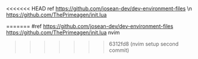 <<<<<<< HEAD
ref
https://github.com/josean-dev/dev-environment-files \n
https://github.com/ThePrimeagen/init.lua

=======
#ref
https://github.com/josean-dev/dev-environment-files
https://github.com/ThePrimeagen/init.lua nvim
>>>>>>> 6312fd8 (nvim setup second commit)
